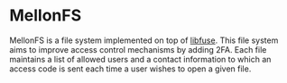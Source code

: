 # MellonFS
MellonFS is a file system implemented on top of [libfuse](https://github.com/libfuse/libfuse).
This file system aims to improve access control mechanisms by adding 2FA.
Each file maintains a list of allowed users and a contact information to which an access code is sent 
each time a user wishes to open a given file.
